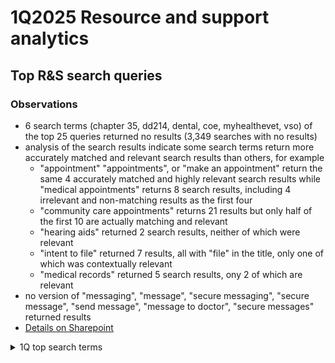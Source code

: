 # 1Q2025 Resource and support analytics

## Top R&S search queries

### Observations
- 6 search terms (chapter 35, dd214, dental, coe, myhealthevet, vso) of the top 25 queries returned no results (3,349 searches with no results)
- analysis of the search results indicate some search terms return more accurately matched and relevant search results than others, for example
  - "appointment" "appointments", or "make an appointment" return the same 4 accurately matched and highly relevant search results while "medical appointments" returns 8 search results, including 4 irrelevant and non-matching results as the first four
  - "community care appointments" returns 21 results but only half of the first 10 are actually matching and relevant
  - "hearing aids" returned 2 search results, neither of which were relevant
  - "intent to file" returned 7 results, all with "file" in the title, only one of which was contextually relevant
  - "medical records" returned 5 search results, ony 2 of which are relevant
- no version of "messaging", "message", "secure messaging", "secure message", "send message", "message to doctor", "secure messages" returned results
- [Details on Sharepoint](https://dvagov-my.sharepoint.com/:x:/r/personal/suzanne_middaugh_va_gov/Documents/1Q25%20R%26S%20search%20term%20relevance.xlsx?d=waf53934a911648a582c89adb6b5cefdd&csf=1&web=1&e=qPeZjg)

<details> 
  <summary>1Q top search terms</summary> 
  
|	Search term	|	Total Num of Search Results	|	Jan 2025|	Feb 2025	|	Mar 2025|	1Q25 total	|
| ---	|	:---:	|:---:|	:---:	|	:---: | :---: |
|	(redacted)	|	0	|	417	|	334	|	388	|	1139	|
|	pharmacy	|	1	|	473	|	339	|	0	|	812	|
|	travel pay	|	10	|	325	|	240	|	225	|	790	|
|	appointments	|	3	|	325	|	297	|	151	|	773	|
|	benefits	|	14	|	309	|	241	|	220	|	770	|
|	chapter 35	|	0	|	246	|	239	|	284	|	769	|
|	gi bill	|	8	|	338	|	222	|	204	|	764	|
|	dd214	|	0	|	229	|	204	|	202	|	635	|
|	medical records	|	5	|	220	|	240	|	175	|	635	|
|	sign in	|	5	|	198	|	161	|	247	|	606	|
|	dental	|	0	|	211	|	152	|	167	|	530	|
|	direct deposit	|	4	|	173	|	132	|	225	|	530	|
|	coe	|	0	|	195	|	154	|	177	|	526	|
|	pharmacy	|	1	|	0	|	11	|	508	|	519	|
|	disability	|	5	|	200	|	158	|	153	|	511	|
|	myhealthevet	|	0	|	176	|	102	|	221	|	499	|
|	id.me	|	7	|	217	|	228	|	40	|	485	|
|	certificate of eligibility	|	1	|	164	|	135	|	155	|	454	|
|	claims	|	8	|	222	|	195	|	28	|	445	|
|	champva	|	3	|	128	|	149	|	158	|	435	|
|	education	|	4	|	185	|	129	|	120	|	434	|
|	my healthy vet	|	28	|	76	|	121	|	229	|	426	|
|	hearing aids	|	2	|	159	|	116	|	136	|	411	|
|	login.gov	|	8	|	220	|	139	|	34	|	393	|
|	vso	|	0	|	175	|	125	|	90	|	390	|
</details>
